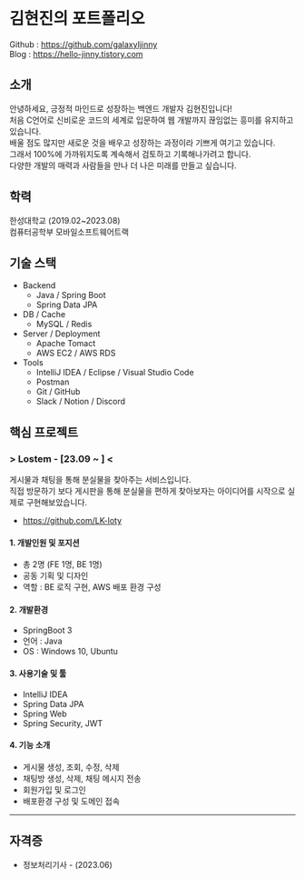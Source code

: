 # 김현진의 포트폴리오
Github : https://github.com/galaxyIjinny  
Blog : https://hello-jinny.tistory.com

## 소개
안녕하세요, 긍정적 마인드로 성장하는 백엔드 개발자 김현진입니다!  
처음 C언어로 신비로운 코드의 세계로 입문하여 웹 개발까지 끊임없는 흥미를 유지하고 있습니다.  
배울 점도 많지만 새로운 것을 배우고 성장하는 과정이라 기쁘게 여기고 있습니다.  
그래서 100%에 가까워지도록 계속해서 검토하고 기록해나가려고 합니다.  
다양한 개발의 매력과 사람들을 만나 더 나은 미래를 만들고 싶습니다.

## 학력
한성대학교 (2019.02~2023.08)  
컴퓨터공학부 모바일소프트웨어트랙

## 기술 스택
* Backend
  + Java / Spring Boot
  + Spring Data JPA
* DB / Cache
  + MySQL / Redis
* Server / Deployment
  + Apache Tomact
  + AWS EC2 / AWS RDS
* Tools
  + IntelliJ IDEA / Eclipse / Visual Studio Code
  + Postman
  + Git / GitHub
  + Slack / Notion / Discord

## 핵심 프로젝트
### > Lostem - [23.09 ~ ] <
게시물과 채팅을 통해 분실물을 찾아주는 서비스입니다.  
직접 방문하기 보다 게시판을 통해 분실물을 편하게 찾아보자는 아이디어를 시작으로 실제로 구현해보았습니다.
+ https://github.com/LK-loty
#### 1. 개발인원 및 포지션
+ 총 2명 (FE 1명, BE 1명)
+ 공동 기획 및 디자인
+ 역할 : BE 로직 구현, AWS 배포 환경 구성
#### 2. 개발환경
+ SpringBoot 3
+ 언어 : Java
+ OS : Windows 10, Ubuntu
#### 3. 사용기술 및 툴
+ IntelliJ IDEA
+ Spring Data JPA
+ Spring Web
+ Spring Security, JWT
#### 4. 기능 소개
+ 게시물 생성, 조회, 수정, 삭제
+ 채팅방 생성, 삭제, 채팅 메시지 전송
+ 회원가입 및 로그인
+ 배포환경 구성 및 도메인 접속
***

## 자격증
* 정보처리기사 - (2023.06)
